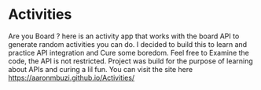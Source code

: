 # Activities
Are you Board ? here is an activity app that works with the board API to  generate random activities you can do. I decided to build this to learn and practice API integration and Cure some boredom. Feel free to Examine the code, the API is not restricted.
Project was build for the purpose of learning about APIs and curing a lil fun.
You can visit the site here https://aaronmbuzi.github.io/Activities/
